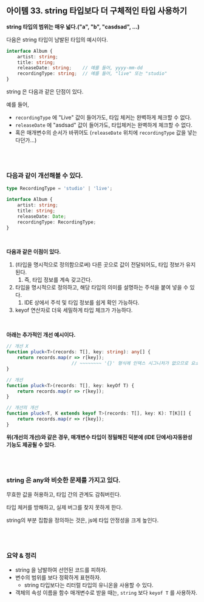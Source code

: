## 아이템 33. string 타입보다 더 구체적인 타입 사용하기

**string 타입의 범위는 매우 넓다.("a", "b", "casdsad", ...)**


다음은 string 타입이 남발된 타입의 예시이다.

```ts
interface Album {
    artist: string;
    title: string;
    releaseDate: string;    // 예를 들어, yyyy-mm-dd
    recordingType: string;  // 예를 들어, "live" 또는 "studio"
}
```

string 은 다음과 같은 단점이 있다.

예를 들어, 

- `recordingType` 에 "Live" 값이 들어가도, 타입 체커는 완벽하게 체크할 수 없다.
- `releaseDate` 에 "asdsad" 값이 들어가도, 타입체커는 완벽하게 체크할 수 없다.
- 혹은 매개변수의 순서가 바뀌어도 (`releaseDate` 위치에 `recordingType` 값을 넣는다던가...) 


<br><br>

### 다음과 같이 개선해볼 수 있다.

```ts
type RecordingType = 'studio' | 'live';

interface Album {
    artist: string;
    title: string;
    releaseDate: Date;
    recordingType: RecordingType;
}
```

<br>

**다음과 같은 이점이 있다.**

1. (타입을 명시적으로 정의함으로써) 다른 곳으로 값이 전달되어도, 타입 정보가 유지된다.
   1. 즉, 타입 정보를 계속 갖고간다.
2. 타입을 명시적으로 정의하고, 해당 타입의 의미를 설명하는 주석을 붙여 넣을 수 있다.
   1. IDE 상에서 주석 및 타입 정보를 쉽게 확인 가능하다.
3. keyof 연산자로 더욱 세밀하게 타입 체크가 가능하다.


<br>

**아래는 추가적인 개선 예시이다.**

```ts
// 개선 X
function pluck<T>(records: T[], key: string): any[] {
    return records.map(r => r[key]);
                        // ~~~~~~~~ '{}' 형식에 인덱스 시그니처가 없으므로 요소에 암시적으로 'any' 형식이 있습니다.
}
```

```ts
// 개선
function pluck<T>(records: T[], key: keyOf T) {
    return records.map(r => r[key]);
}
```

```ts
// 개선의 개선 
function pluck<T, K extends keyof T>(records: T[], key: K): T[K][] {
    return records.map(r => r[key]);
}
```

**위(개선의 개선)와 같은 경우, 매개변수 타입이 정밀해진 덕분에 (IDE 단에서)자동완성 기능도 제공될 수 있다.**

<br><br>

### string 은 any와 비슷한 문제를 가지고 있다.

무효한 값을 허용하고, 타입 간의 관계도 감춰버린다.

타입 체커를 방해하고, 실제 버그를 찾지 못하게 한다.

string의 부분 집합을 정의하는 것은, js에 타입 안정성을 크게 높인다.

<br><br>

### 요약 & 정리

- string 을 남발하여 선언된 코드를 피하자.
- 변수의 범위를 보다 정확하게 표현하자.
  - string 타입보다는 리터럴 타입의 유니온을 사용할 수 있다.
- 객체의 속성 이름을 함수 매개변수로 받을 때는, `string` 보다 `keyof T` 를 사용하자.

